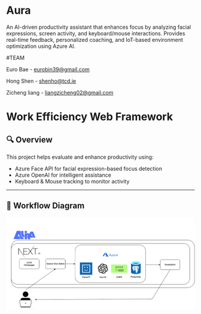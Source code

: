 # Aura

An AI-driven productivity assistant that enhances focus by analyzing facial expressions, screen activity, and keyboard/mouse interactions. Provides real-time feedback, personalized coaching, and IoT-based environment optimization using Azure AI.

#TEAM

Euro Bae - eurobin39@gmail.com

Hong Shen - shenho@tcd.ie

Zicheng liang - liangzicheng02@gmail.com

# Work Efficiency Web Framework

## 🔍 Overview

This project helps evaluate and enhance productivity using:

- Azure Face API for facial expression-based focus detection
- Azure OpenAI for intelligent assistance
- Keyboard & Mouse tracking to monitor activity

---

## 🔄 Workflow Diagram

![Workflow Diagram](images/aura.workflow.png)